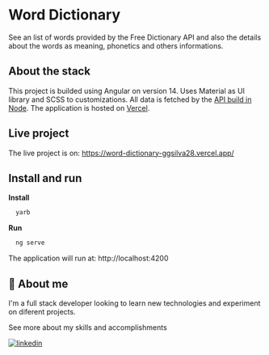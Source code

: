 
# Word Dictionary

See an list of words provided by the Free Dictionary API and also the details about the words as meaning, phonetics and others informations.


## About the stack

This project is builded using Angular on version 14. Uses Material as UI library and SCSS to customizations. All data is fetched by the [API build in Node](https://github.com/ggsilva28/word-dictionary-backend). The application is hosted on [Vercel](https://word-dictionary-ggsilva28.vercel.app/).


## Live project

The live project is on: https://word-dictionary-ggsilva28.vercel.app/

## Install and run

**Install**

```bash
  yarb
```
**Run**

```bash
  ng serve
```

The application will run at: http://localhost:4200


## 🚀 About me

I'm a full stack developer looking to learn new technologies and experiment on diferent projects.

See more about my skills and accomplishments 

[![linkedin](https://img.shields.io/badge/linkedin-0A66C2?style=for-the-badge&logo=linkedin&logoColor=white)](https://www.linkedin.com/)
